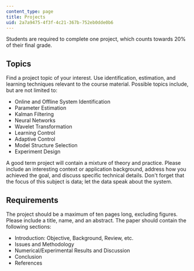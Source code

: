 ```yaml
---
content_type: page
title: Projects
uid: 2a7a9475-4f3f-4c21-367b-752eb0dde0b6
---
```


Students are required to complete one project, which counts towards 20% of their final grade.

Topics
------

Find a project topic of your interest. Use identification, estimation, and learning techniques relevant to the course material. Possible topics include, but are not limited to:

*   Online and Offline System Identification
*   Parameter Estimation
*   Kalman Filtering
*   Neural Networks
*   Wavelet Transformation
*   Learning Control
*   Adaptive Control
*   Model Structure Selection
*   Experiment Design

A good term project will contain a mixture of theory and practice. Please include an interesting context or application background, address how you achieved the goal, and discuss specific technical details. Don't forget that the focus of this subject is data; let the data speak about the system.

Requirements
------------

The project should be a maximum of ten pages long, excluding figures. Please include a title, name, and an abstract. The paper should contain the following sections:

*   Introduction: Objective, Background, Review, etc.
*   Issues and Methodology
*   Numerical/Experimental Results and Discussion
*   Conclusion
*   References